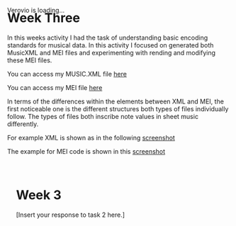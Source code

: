 # Week Three

In this weeks activity I had the task of understanding basic encoding standards for musical data. In this activity I focused on generated both MusicXML and MEI files and experimenting with rending and modifying these MEI files.

You can access my MUSIC.XML file [here](MUSIC.XMLFILE)

You can access my MEI file [here](meicode)

In terms of the differences within the elements between XML and MEI, the first noticeable one is the different structures both types of files individually follow. The types of files both inscribe note values in sheet music differently.

For example XML is shown as in the following [screenshot](XML.png)

The example for MEI code is shown in this [screenshot](MEI.png)

<!DOCTYPE html>
<html lang="en">
<head>
    <meta charset="utf-8">
    <title>My Piece in Verovio</title>
    <style>
    html, body {
        width: 100%;
        height: 100%;
        margin: 0;
    }
    .header {
        padding: 20px;
        height:80px;
    }
    #app {
        height: auto;
        width: 100%;
        position: absolute;
        top: 80px;
        bottom: 0;
    }
    </style>
</head>
<body>
    <div class="header"><h1>Week 3</h1>
        <p>[Insert your response to task 2 here.]</p></div>
    <div id="app">Verovio is loading...</div>
    <script type="module">
        import 'https://www.verovio.org/javascript/app/verovio-app.js';
        
        const options = {
            defaultView: 'responsive', // default is 'responsive', alternative is 'document'
            defaultZoom: 3, // 0-7, default is 4
            enableResponsive: true, // default is true
            enableDocument: true // default is true
        }
        
        // A MusicXML file
        var file = 'MUSIC.XMLFILE';
        // A MEI file
        //var file = 'meicode';
        
        const app = new Verovio.App(document.getElementById("app"), options);
        fetch(file)
            .then(function(response) {
                return response.text();
            })
            .then(function(text) {
                app.loadData(text);
            });
    </script>
</body>
</html>

                    
